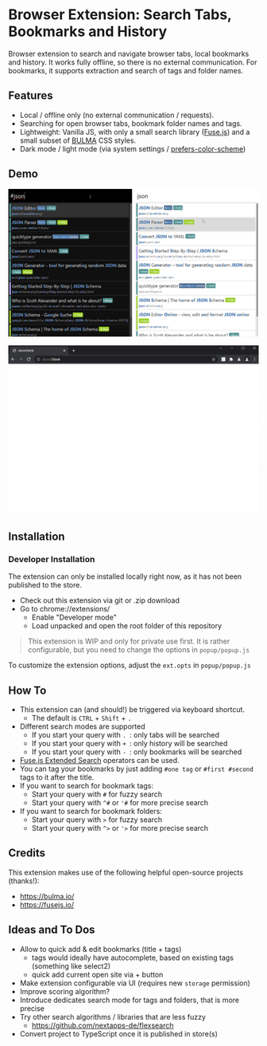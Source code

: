 # Browser Extension: Search Tabs, Bookmarks and History

Browser extension to search and navigate browser tabs, local bookmarks and history.
It works fully offline, so there is no external communication.
For bookmarks, it supports extraction and search of tags and folder names. 

## Features

* Local / offline only (no external communication / requests).
* Searching for open browser tabs, bookmark folder names and tags.
* Lightweight: Vanilla JS, with only a small search library ([Fuse.js](https://fuse.io/)) and a small subset of [BULMA](https://bulma.io/) CSS styles.
* Dark mode / light mode (via system settings / [prefers-color-scheme](https://developer.mozilla.org/en-US/docs/Web/CSS/@media/prefers-color-scheme))

## Demo

![light and dark theme](/images/bookmark-and-history-search.png "light and dark theme")

![Demo GIF](/images/bookmark-and-history-search.gif "Demo GIF")

## Installation

### Developer Installation

The extension can only be installed locally right now, as it has not been published to the store.

* Check out this extension via git or .zip download
* Go to chrome://extensions/ 
  * Enable "Developer mode"
  * Load unpacked and open the root folder of this repository

> This extension is WIP and only for private use first.
> It is rather configurable, but you need to change the options in `popup/popup.js`

To customize the extension options, adjust the `ext.opts` in `popup/popup.js` 

## How To

* This extension can (and should!) be triggered via keyboard shortcut.
  * The default is `CTRL` + `Shift` + `.`
* Different search modes are supported
  * If you start your query with `. `: only tabs will be searched
  * If you start your query with `+ `: only history will be searched
  * If you start your query with `- `: only bookmarks will be searched
* [Fuse.js Extended Search](https://fusejs.io/examples.html#extended-search) operators can be used.
* You can tag your bookmarks by just adding `#one tag` or `#first #second` tags to it after the title.
* If you want to search for bookmark tags:
  * Start your query with `#` for fuzzy search
  * Start your query with `^#` or `'#` for more precise search
* If you want to search for bookmark folders:
  * Start your query with `>` for fuzzy search
  * Start your query with `^>` or `'>` for more precise search

## Credits

This extension makes use of the following helpful open-source projects (thanks!):
* https://bulma.io/
* https://fusejs.io/

## Ideas and To Dos

* Allow to quick add & edit bookmarks (title + tags)
  * tags would ideally have autocomplete, based on existing tags (something like select2)
  * quick add current open site via + button
* Make extension configurable via UI (requires new `storage` permission)
* Improve scoring algorithm?
* Introduce dedicates search mode for tags and folders, that is more precise
* Try other search algorithms / libraries that are less fuzzy
  * https://github.com/nextapps-de/flexsearch 
* Convert project to TypeScript once it is published in store(s)
